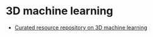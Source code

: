 # 3D machine learning

* [Curated resource repository on 3D machine learning](https://github.com/timzhang642/3D-Machine-Learning)
